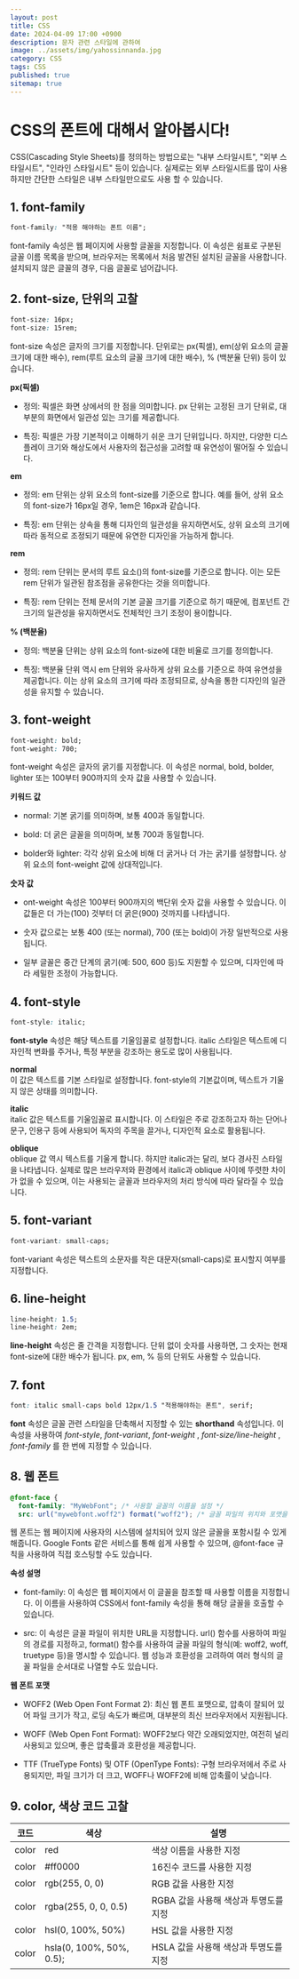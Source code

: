 ```yaml
---
layout: post
title: CSS
date: 2024-04-09 17:00 +0900
description: 문자 관련 스타일에 관하여
image: ../assets/img/yahossinnanda.jpg
category: CSS
tags: CSS
published: true
sitemap: true
---
```


# CSS의 폰트에 대해서 알아봅시다!
CSS(Cascading Style Sheets)를 정의하는 방법으로는 "내부 스타일시트", "외부 스타일시트", "인라인 스타일시트" 등이 있습니다. 실제로는 외부 스타일시트를 많이 사용하지만 간단한 스타일은 내부 스타일만으로도 사용 할 수 있습니다.

## 1. font-family
````css
font-family: "적용 해야하는 폰트 이름";
````
font-family 속성은 웹 페이지에 사용할 글꼴을 지정합니다. 이 속성은 쉼표로 구분된 글꼴 이름 목록을 받으며, 브라우저는 목록에서 처음 발견된 설치된 글꼴을 사용합니다. 설치되지 않은 글꼴의 경우, 다음 글꼴로 넘어갑니다.

## 2. font-size, 단위의 고찰
````css
font-size: 16px;
font-size: 15rem;
````
font-size 속성은 글자의 크기를 지정합니다. 단위로는 px(픽셀), em(상위 요소의 글꼴 크기에 대한 배수), rem(루트 요소의 글꼴 크기에 대한 배수), % (백분율 단위) 등이 있습니다. <br/>

__px(픽셀)__ <br/>
* 정의: 픽셀은 화면 상에서의 한 점을 의미합니다. px 단위는 고정된 크기 단위로, 대부분의 화면에서 일관성 있는 크기를 제공합니다. <br/>

* 특징: 픽셀은 가장 기본적이고 이해하기 쉬운 크기 단위입니다. 하지만, 다양한 디스플레이 크기와 해상도에서 사용자의 접근성을 고려할 때 유연성이 떨어질 수 있습니다.<br/>

__em__ <br/>
* 정의: em 단위는 상위 요소의 font-size를 기준으로 합니다. 예를 들어, 상위 요소의 font-size가 16px일 경우, 1em은 16px과 같습니다. <br/>

* 특징: em 단위는 상속을 통해 디자인의 일관성을 유지하면서도, 상위 요소의 크기에 따라 동적으로 조정되기 때문에 유연한 디자인을 가능하게 합니다.<br/>


__rem__ <br/>
* 정의: rem 단위는 문서의 루트 요소(<html>)의 font-size를 기준으로 합니다. 이는 모든 rem 단위가 일관된 참조점을 공유한다는 것을 의미합니다. <br/>

* 특징: rem 단위는 전체 문서의 기본 글꼴 크기를 기준으로 하기 때문에, 컴포넌트 간 크기의 일관성을 유지하면서도 전체적인 크기 조정이 용이합니다.<br/>

__% (백분율)__ <br/>
* 정의: 백분율 단위는 상위 요소의 font-size에 대한 비율로 크기를 정의합니다. <br/>

* 특징: 백분율 단위 역시 em 단위와 유사하게 상위 요소를 기준으로 하여 유연성을 제공합니다. 이는 상위 요소의 크기에 따라 조정되므로, 상속을 통한 디자인의 일관성을 유지할 수 있습니다.   


## 3. font-weight
````css
font-weight: bold;    
font-weight: 700;     
````
font-weight 속성은 글자의 굵기를 지정합니다. 이 속성은 normal, bold, bolder, lighter 또는 100부터 900까지의 숫자 값을 사용할 수 있습니다.<br/>

__키워드 값__ <br/>
* normal: 기본 굵기를 의미하며, 보통 400과 동일합니다. <br/>

* bold: 더 굵은 글꼴을 의미하며, 보통 700과 동일합니다. <br/>

* bolder와 lighter: 각각 상위 요소에 비해 더 굵거나 더 가는 굵기를 설정합니다. 상위 요소의 font-weight 값에 상대적입니다.<br/>

__숫자 값__ <br/>
* ont-weight 속성은 100부터 900까지의 백단위 숫자 값을 사용할 수 있습니다. 이 값들은 더 가는(100) 것부터 더 굵은(900) 것까지를 나타냅니다. <br/>

* 숫자 값으로는 보통 400 (또는 normal), 700 (또는 bold)이 가장 일반적으로 사용됩니다. <br/>

* 일부 글꼴은 중간 단계의 굵기(예: 500, 600 등)도 지원할 수 있으며, 디자인에 따라 세밀한 조정이 가능합니다.<br/>

## 4. font-style
````css
font-style: italic;
````
__font-style__ 속성은 해당 텍스트를 기울임꼴로 설정합니다. italic 스타일은 텍스트에 디자인적 변화를 주거나, 특정 부분을 강조하는 용도로 많이 사용됩니다.<br/>

__normal__ <br/>
이 값은 텍스트를 기본 스타일로 설정합니다. font-style의 기본값이며, 텍스트가 기울지 않은 상태를 의미합니다.<br/>

__italic__ <br/>
italic 값은 텍스트를 기울임꼴로 표시합니다. 이 스타일은 주로 강조하고자 하는 단어나 문구, 인용구 등에 사용되어 독자의 주목을 끌거나, 디자인적 요소로 활용됩니다.<br/>

__oblique__ <br/>
oblique 값 역시 텍스트를 기울게 합니다. 하지만 italic과는 달리, 보다 경사진 스타일을 나타냅니다. 실제로 많은 브라우저와 환경에서 italic과 oblique 사이에 뚜렷한 차이가 없을 수 있으며, 이는 사용되는 글꼴과 브라우저의 처리 방식에 따라 달라질 수 있습니다.<br/>

## 5. font-variant
````css
font-variant: small-caps;
````
font-variant 속성은 텍스트의 소문자를 작은 대문자(small-caps)로 표시할지 여부를 지정합니다.

## 6. line-height
````css
line-height: 1.5;
line-height: 2em;
````
__line-height__ 속성은 줄 간격을 지정합니다. 단위 없이 숫자를 사용하면, 그 숫자는 현재 font-size에 대한 배수가 됩니다. px, em, % 등의 단위도 사용할 수 있습니다.

## 7. font
````css
font: italic small-caps bold 12px/1.5 "적용해야하는 폰트", serif;
````
__font__ 속성은 글꼴 관련 스타일을 단축해서 지정할 수 있는 __shorthand__ 속성입니다. 이 속성을 사용하여 _font-style_,  _font-variant_,  _font-weight_ ,  _font-size/line-height_ , _font-family_ 를 한 번에 지정할 수 있습니다.

## 8. 웹 폰트
````css
@font-face {
  font-family: "MyWebFont"; /* 사용할 글꼴의 이름을 설정 */
  src: url("mywebfont.woff2") format("woff2"); /* 글꼴 파일의 위치와 포맷을 지정 */}
````
웹 폰트는 웹 페이지에 사용자의 시스템에 설치되어 있지 않은 글꼴을 포함시킬 수 있게 해줍니다. Google Fonts 같은 서비스를 통해 쉽게 사용할 수 있으며, @font-face 규칙을 사용하여 직접 호스팅할 수도 있습니다.<br/>

__속성 설명__ <br/>
* font-family: 이 속성은 웹 페이지에서 이 글꼴을 참조할 때 사용할 이름을 지정합니다. 이 이름을 사용하여 CSS에서 font-family 속성을 통해 해당 글꼴을 호출할 수 있습니다. <br/>

* src: 이 속성은 글꼴 파일이 위치한 URL을 지정합니다. url() 함수를 사용하여 파일의 경로를 지정하고, format() 함수를 사용하여 글꼴 파일의 형식(예: woff2, woff, truetype 등)을 명시할 수 있습니다. 웹 성능과 호환성을 고려하여 여러 형식의 글꼴 파일을 순서대로 나열할 수도 있습니다.<br/>


__웹 폰트 포맷__ <br/>
* WOFF2 (Web Open Font Format 2): 최신 웹 폰트 포맷으로, 압축이 잘되어 있어 파일 크기가 작고, 로딩 속도가 빠르며, 대부분의 최신 브라우저에서 지원됩니다. <br/>

* WOFF (Web Open Font Format): WOFF2보다 약간 오래되었지만, 여전히 널리 사용되고 있으며, 좋은 압축률과 호환성을 제공합니다. <br/>

* TTF (TrueType Fonts) 및 OTF (OpenType Fonts): 구형 브라우저에서 주로 사용되지만, 파일 크기가 더 크고, WOFF나 WOFF2에 비해 압축률이 낮습니다.<br/>

## 9. color, 색상 코드 고찰


|코드|색상|설명|
|---|---|---|
|color|red|색상 이름을 사용한 지정|
|color|#ff0000|16진수 코드를 사용한 지정|
|color|rgb(255, 0, 0)|RGB 값을 사용한 지정|
|color|rgba(255, 0, 0, 0.5)|RGBA 값을 사용해 색상과 투명도를 지정|
|color|hsl(0, 100%, 50%)|HSL 값을 사용한 지정|
|color|hsla(0, 100%, 50%, 0.5);|HSLA 값을 사용해 색상과 투명도를 지정|
